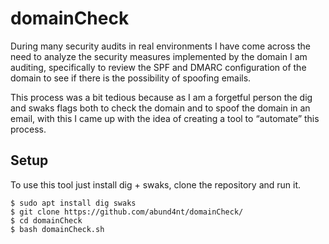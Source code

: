 # domainCheck

During many security audits in real environments I have come across the need to analyze the security measures implemented by the domain I am auditing, specifically to review the SPF and DMARC configuration of the domain to see if there is the possibility of spoofing emails.

This process was a bit tedious because as I am a forgetful person the dig and swaks flags both to check the domain and to spoof the domain in an email, with this I came up with the idea of creating a tool to “automate” this process.

## Setup

To use this tool just install dig + swaks, clone the repository and run it.

```shell
$ sudo apt install dig swaks
$ git clone https://github.com/abund4nt/domainCheck/
$ cd domainCheck
$ bash domainCheck.sh
```
